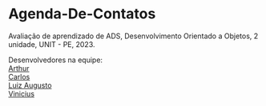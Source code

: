 # Agenda-De-Contatos
Avaliação de aprendizado de ADS, Desenvolvimento Orientado a Objetos, 2 unidade, UNIT - PE, 2023.

Desenvolvedores na equipe:<br>
<a href=# target=blank>Arthur</a><br>
<a href=https://github.com/CarlosDev258 target=blank>Carlos</a><br>
<a href=https://github.com/Louiexz target=blank>Luiz Augusto</a><br>
<a href=https://github.com/ViniciusRKX target=blank>Vinicius</a>
